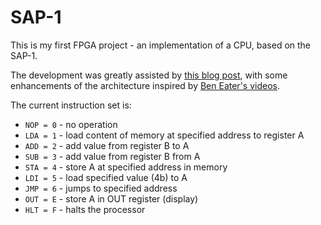 # SAP-1
This is my first FPGA project - an implementation of a CPU, based on the SAP-1.

The development was greatly assisted by [this blog post](https://austinmorlan.com/posts/fpga_computer_sap1/), with some enhancements of the architecture inspired by [Ben Eater's videos](https://www.youtube.com/playlist?list=PLowKtXNTBypGqImE405J2565dvjafglHU).

The current instruction set is:
- `NOP = 0` - no operation
- `LDA = 1` - load content of memory at specified address to register A
- `ADD = 2` - add value from register B to A
- `SUB = 3` - add value from register B from A
- `STA = 4` - store A at specified address in memory
- `LDI = 5` - load specified value (4b) to A
- `JMP = 6` - jumps to specified address
- `OUT = E` - store A in OUT register (display)
- `HLT = F` - halts the processor
